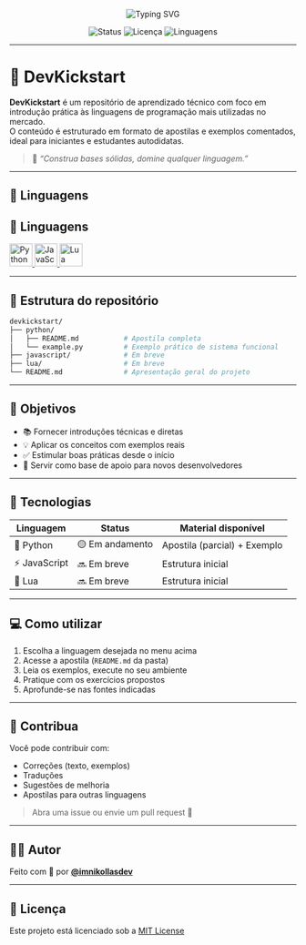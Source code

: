 <p align="center">
  <img src="https://readme-typing-svg.demolab.com?font=Fira+Code&pause=1000&color=5C8DF6&center=true&vCenter=true&width=435&lines=DevKickstart+by+@imnikollasdev" alt="Typing SVG" />
</p>

<p align="center">
  <img src="https://img.shields.io/badge/status-em%20desenvolvimento-blue" alt="Status">
  <img src="https://img.shields.io/github/license/imnikollasdev/devkickstart" alt="Licença">
  <img src="https://img.shields.io/github/languages/count/imnikollasdev/devkickstart" alt="Linguagens">
</p>

---

# 🧠 DevKickstart

**DevKickstart** é um repositório de aprendizado técnico com foco em introdução prática às linguagens de programação mais utilizadas no mercado.  
O conteúdo é estruturado em formato de apostilas e exemplos comentados, ideal para iniciantes e estudantes autodidatas.

> 🔬 _“Construa bases sólidas, domine qualquer linguagem.”_

---

## 📘 Linguagens

## 📘 Linguagens

<p align="left">
  <a href="./python/README.md" title="Ver apostila de Python">
    <img src="https://cdn.jsdelivr.net/gh/devicons/devicon/icons/python/python-original.svg" height="40" alt="Python"/>
  </a>
  <a href="./javascript/README.md" title="Ver apostila de JavaScript (em breve)">
    <img src="https://cdn.jsdelivr.net/gh/devicons/devicon/icons/javascript/javascript-original.svg" height="40" alt="JavaScript"/>
  </a>
  <a href="./lua/README.md" title="Ver apostila de Lua (em breve)">
    <img src="https://cdn.jsdelivr.net/gh/devicons/devicon/icons/lua/lua-original.svg" height="40" alt="Lua"/>
  </a>
</p>

---

## 📂 Estrutura do repositório

```bash
devkickstart/
├── python/
│   ├── README.md           # Apostila completa
│   └── example.py          # Exemplo prático de sistema funcional
├── javascript/             # Em breve
├── lua/                    # Em breve
└── README.md               # Apresentação geral do projeto
```

---

## 🎯 Objetivos

- 📚 Fornecer introduções técnicas e diretas
- 💡 Aplicar os conceitos com exemplos reais
- ✅ Estimular boas práticas desde o início
- 🧱 Servir como base de apoio para novos desenvolvedores

---

## 📌 Tecnologias

| Linguagem | Status | Material disponível |
|----------|--------|---------------------|
| 🐍 Python | 🟡 Em andamento | Apostila (parcial) + Exemplo |
| ⚡ JavaScript | 🔜 Em breve | Estrutura inicial |
| 🌙 Lua | 🔜 Em breve | Estrutura inicial |

---

## 💻 Como utilizar

1. Escolha a linguagem desejada no menu acima
2. Acesse a apostila (`README.md` da pasta)
3. Leia os exemplos, execute no seu ambiente
4. Pratique com os exercícios propostos
5. Aprofunde-se nas fontes indicadas

---

## 🤝 Contribua

Você pode contribuir com:

- Correções (texto, exemplos)
- Traduções
- Sugestões de melhoria
- Apostilas para outras linguagens

> Abra uma issue ou envie um pull request 🙌

---

## 👨‍💻 Autor

Feito com 💙 por [**@imnikollasdev**](https://github.com/imnikollasdev)

---

## 📄 Licença

Este projeto está licenciado sob a [MIT License](./LICENSE)